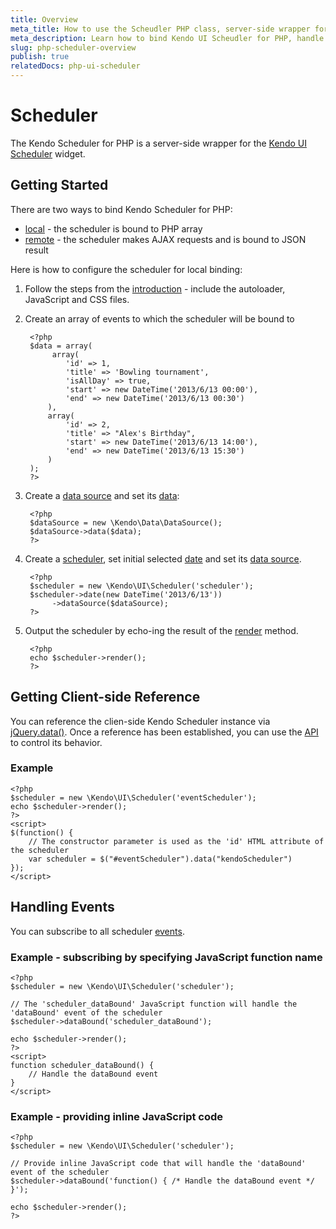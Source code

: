 ```yaml
---
title: Overview
meta_title: How to use the Scheudler PHP class, server-side wrapper for Kendo UI Scheudler widget
meta_description: Learn how to bind Kendo UI Scheudler for PHP, handle Kendo UI Scheudler Events, access an existing scheduler.
slug: php-scheduler-overview
publish: true
relatedDocs: php-ui-scheduler
---
```


# Scheduler

The Kendo Scheduler for PHP is a server-side wrapper for the [Kendo UI Scheduler](http://docs.kendoui.com/api/web/scheduler) widget.

## Getting Started

There are two ways to bind Kendo Scheduler for PHP:

* [local](/getting-started/using-kendo-with/php/widgets/scheduler/local-binding) - the scheduler is bound to PHP array
* [remote](/getting-started/using-kendo-with/php/widgets/scheduler/remote-binding) - the scheduler makes AJAX requests and is bound to JSON result

Here is how to configure the scheduler for local binding:

1. Follow the steps from the [introduction](/getting-started/using-kendo-with/php/introduction) - include the autoloader, JavaScript and CSS files.
2. Create an array of events to which the scheduler will be bound to

        <?php
        $data = array(
             array(
                'id' => 1,
                'title' => 'Bowling tournament',
                'isAllDay' => true,
                'start' => new DateTime('2013/6/13 00:00'),
                'end' => new DateTime('2013/6/13 00:30')
            ),
            array(
                'id' => 2,
                'title' => "Alex's Birthday",
                'start' => new DateTime('2013/6/13 14:00'),
                'end' => new DateTime('2013/6/13 15:30')
            )
        );
        ?>
3. Create a [data source](/api/wrappers/php/Kendo/Data/DataSource) and set its [data](/api/wrappers/php/Kendo/Data/DataSource#data):

        <?php
        $dataSource = new \Kendo\Data\DataSource();
        $dataSource->data($data);
        ?>
4. Create a [scheduler](/api/wrappers/php/Kendo/UI/Scheduler), set initial selected [date](/api/wrappers/php/Kendo/UI/Scheduler#date) and set its [data source](/api/wrappers/php/Kendo/UI/Scheduler#datasource).

        <?php
        $scheduler = new \Kendo\UI\Scheduler('scheduler');
        $scheduler->date(new DateTime('2013/6/13'))
             ->dataSource($dataSource);
        ?>
5. Output the scheduler by echo-ing the result of the [render](/api/wrappers/php/Kendo/UI/Widget#render) method.

        <?php
        echo $scheduler->render();
        ?>

## Getting Client-side Reference

You can reference the clien-side Kendo Scheduler instance via [jQuery.data()](http://api.jquery.com/jQuery.data/).
Once a reference has been established, you can use the [API](/api/web/scheduler#methods) to control its behavior.


### Example

    <?php
    $scheduler = new \Kendo\UI\Scheduler('eventScheduler');
    echo $scheduler->render();
    ?>
    <script>
    $(function() {
        // The constructor parameter is used as the 'id' HTML attribute of the scheduler
        var scheduler = $("#eventScheduler").data("kendoScheduler")
    });
    </script>

## Handling Events

You can subscribe to all scheduler [events](/api/web/scheduler#events).

### Example - subscribing by specifying JavaScript function name

    <?php
    $scheduler = new \Kendo\UI\Scheduler('scheduler');

    // The 'scheduler_dataBound' JavaScript function will handle the 'dataBound' event of the scheduler
    $scheduler->dataBound('scheduler_dataBound');

    echo $scheduler->render();
    ?>
    <script>
    function scheduler_dataBound() {
        // Handle the dataBound event
    }
    </script>

### Example - providing inline JavaScript code

    <?php
    $scheduler = new \Kendo\UI\Scheduler('scheduler');

    // Provide inline JavaScript code that will handle the 'dataBound' event of the scheduler
    $scheduler->dataBound('function() { /* Handle the dataBound event */ }');

    echo $scheduler->render();
    ?>
